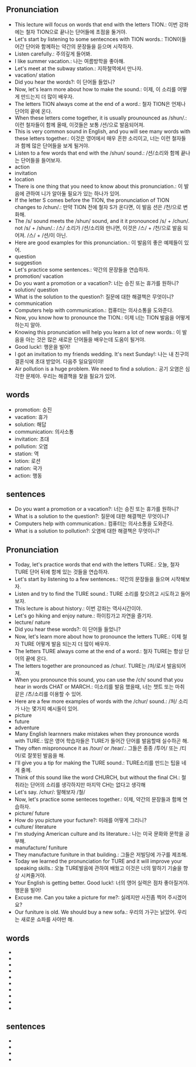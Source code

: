 ## Pronunciation
- This lecture will focus on words that end with the letters TION.: 이번 강좌에는 철자 TION으로 끝나는 단어들에 초점을 둘거야.
- Let's start by listening to some sentecnces with TION words.: TION이들어간 단어와 함께하는 약간의 문장들을 듣으며 시작하자.
- Listen carefully.: 주의깊게 들어봐.
- I like summer vacation.: 나는 여름방학을 좋아해.
- Let's meet at the subway station.: 지하철역에서 만나자.
- vacation/ station
- Did you hear the words?: 이 단어들 들었니?
- Now, let's learn more about how to make the sound.: 이제, 이 소리를 어떻게 만드는지 더 많이 배우자.
- The letters TION always come at the end of a word.: 철자 TION은 언제나 단어의 끝에 온다.
- When these letters come together, it is usually prounounced as /shun/.: 이런 철자들이 함께 올때, 이것들은 보통 /션/으로 발음되어져.
- This is very common sound in English, and you will see many words with these letters together.: 이것은 영어에서 매우 흔한 소리이고, 너는 이런 철자들과 함께 많은 단어들을 보게 될거야.
- Listen to a few words that end with the /shun/ sound.: /션/소리와 함께 끝나는 단어들을 들어보자.
- action
- invitation
- location
- There is one thing that you need to know about this pronunciation.: 이 발음에 관하여 니가 알아둘 필요가 있는 하나가 있어.
- If the letter S comes before the TION, the pronunciation of TION changes to /chun/.: 만약 TION 전에 철자 S가 온다면, 이 발음 션은 /천/으로 변화해.
- The /s/ sound meets the /shun/ sound, and it it pronounced /s/ + /chun/. not /s/ + /shun/.: /스/ 소리가 /션/소리와 만나면, 이것은 /스/ + /천/으로 발음 되어져. /스/ + /션/이 아닌.
- Here are good examples for this pronunciation.: 이 발음의 좋은 예제들이 있어.
- question
- suggestion
- Let's practice some sentences.: 약간의 문장들을 연습하자.
- promotion/ vacation
- Do you want a promotion or a vacation?: 너는 승진 또는 휴가를 원하니?
- solution/ question
- What is the solution to the question?: 질문에 대한 해결책은 무엇이니?
- communication
- Computers help with communication.: 컴퓨터는 의사소통을 도와준다.
- Now, you know how to pronounce the TION.: 이제 너는 TION 발음을 어떻게 하는지 알아.
- Knowing this pronunciation will help you learn a lot of new words.: 이 발음을 아는 것은 많은 새로운 단어들을 배우는데 도움이 될거야.
- Good luck!: 행운을 빌어!
- I got an invitation to my friends wedding. It's next Sunday!: 나는 내 친구의 결혼식에 초대 받았어. 다음주 일요일이야!
- Air pollution is a huge problem. We need to find a solution.: 공기 오염은 심각한 문제야. 우리는 해결책을 찾을 필요가 있어.

## words
- promotion: 승진
- vacation: 휴가
- solution: 해답
- communication: 의사소통
- invitation: 초대
- pollution: 오염
- station: 역
- lotion: 로션
- nation: 국가
- action: 행동

## sentences
- Do you want a promotion or a vacation?: 너는 승진 또는 휴가를 원하니?
- What is a solution to the question?: 질문에 대한 해결책은 무엇이니?
- Computers help with communication.: 컴퓨터는 의사소통을 도와준다.
- What is a solution to pollution?: 오염에 대한 해결책은 무엇이니?

## Pronunciation
- Today, let's practice words that end with the letters TURE.: 오늘, 철자 TURE 단어 뒤에 함께 있는 것들을 연습하자.
- Let's start by listening to a few sentences.: 약간의 문장들을 들으며 시작해보자.
- Listen and try to find the TURE sound.: TURE 소리를 찾으려고 시도하고 들어보자.
- This lecture is about history.: 이번 강좌는 역사시간이야.
- Let's go hiking and enjoy nature.: 하이킹가고 자연을 즐기자.
- lecture/ nature
- Did you hear these words?: 이 단어들 들었니?
- Now, let's learn more about how to pronounce the letters TURE.: 이제 철자 TURE 어떻게 발음 되는지 더 많이 배우자.
- The letters TURE always come at the end of a word.: 철자 TURE는 항상 단어의 끝에 온다.
- The letters together are pronounced as /chur/. TURE는 /처/로서 발음되어져.
- When you pronounce this sound, you can use the /ch/ sound that you hear in words CHAT or MARCH.: 이소리를 발음 했을때, 너는 챗트 또는 마취 같은 /츠/소리를 이용할 수 있어.
- Here are a few more examples of words with the /chur/ sound.: /처/ 소리가 나는 몇가지 예시들이 있어.
- picture
- future
- adventure
- Many English learnners make mistakes when they pronounce words with TURE.: 많은 영어 학습자들은 TURE가 들어간 단어를 발음할때 실수하곤 해.
- They often mispronounce it as /tour/ or /tear/.: 그들은 종종 /투어/ 또는 /티어/로 잘못된 발음을 해.
- I'll give you a tip for making the TURE sound.: TURE소리를 만드는 팁을 네게 줄께.
- Think of this sound like the word CHURCH, but without the final CH.: 철취라는 단어의 소리를 생각하지만 마지막 CH는 없다고 생각해
- Let's say. /chur/: 말해보자 /철/
- Now, let's practice some senteces together.: 이제, 약간의 문장들과 함께 연습하자.
- picture/ future
- How do you picture your fucture?: 미래를 어떻게 그리니?
- culture/ literature
- I'm studying American culture and its literature.: 나는 미국 문화와 문학을 공부해.
- manufacture/ funiture
- They manufacture funiture in that building.: 그들은 저빌딩에 가구를 제조해.
- Today we learned the pronunciation for TURE and it will improve your speaking skills.: 오늘 TURE발음에 관하여 배웠고 이것은 너의 말하기 기술을 향상 시켜줄거야.
- Your English is getting better. Good luck!: 너의 영어 실력은 점차 좋아질거야. 행운을 빌어!
- Excuse me. Can you take a picture for me?: 실례지만 사진좀 찍어 주시겠어요?
- Our funiture is old. We should buy a new sofa.: 우리의 가구는 낡았어. 우리는 새로운 쇼파를 사야만 해.

## words
- 
- 
- 
- 
- 
- 
- 
- 
- 
- 

## sentences
- 
- 
- 
- 

